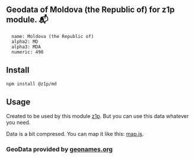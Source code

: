 
## Geodata of Moldova (the Republic of) for z1p module. :mailbox_with_mail:

```
  name: Moldova (the Republic of)
  alpha2: MD
  alpha3: MDA
  numeric: 498
```

## Install

```
npm install @z1p/md
```

## Usage

Created to be used by this module [z1p](https://github.com/vzhufk/z1p).
But you can use this data whatever you need.

Data is a bit compresed. You can map it like this: [map.js](https://github.com/vzhufk/z1p/blob/master/src/map.js).

### GeoData provided by **[geonames.org](http://www.geonames.org/)**
